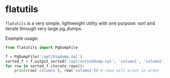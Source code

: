 # flatutils

`flatutils` is a very simple, lightweight utility with one purpose: sort and iterate through very large pg_dumps.

Example usage:

```python
from flatutils import PgDumpFile

f = PgDumpFile('/opt/bigdump.sql')
sorted_f = f.output_sorted('/opt/sorteddump.sql', 'column1', 'column2')
for row in sorted_f.iterate_rows():
    print(row['column1'], row['column2']) # rows will print in order
```
